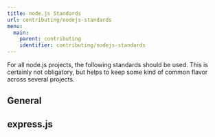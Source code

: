 ```yaml
---
title: node.js Standards
url: contributing/nodejs-standards
menu:
  main:
    parent: contributing
    identifier: contributing/nodejs-standards
---
```


For all node.js projects, the following standards should be used.
This is certainly not obligatory, but helps to keep some kind of common flavor 
across several projects.

## General

## express.js
